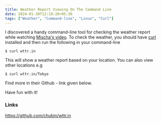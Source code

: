 ```yaml
---
title: Weather Report Viewing On The Command Line
date: 2024-01-30T12:19:20+05:30
tags: ["Weather", "Command-line", "Linux", "Curl"]
---
```


I discovered a handy command-line tool for checking the weather report while watching [Mischa's video](https://youtu.be/bzkrmkGDQJA).
To check the weather, you should have [curl](https://curl.se/download.html) installed and then run the following in your command-line

```shell
$ curl wttr.in
```

This will show a weather report based on your location. You can also view other locations e.g

```shell
$ curl wttr.in/Tokyo
```

Find more in their Github - link given below.

Have fun with it!

### Links

https://github.com/chubin/wttr.in
